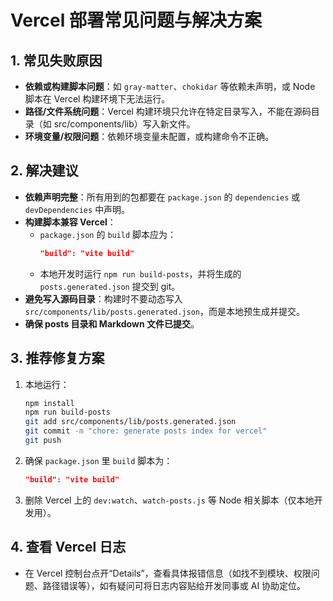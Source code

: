 # Vercel 部署常见问题与解决方案

## 1. 常见失败原因
- **依赖或构建脚本问题**：如 `gray-matter`、`chokidar` 等依赖未声明，或 Node 脚本在 Vercel 构建环境下无法运行。
- **路径/文件系统问题**：Vercel 构建环境只允许在特定目录写入，不能在源码目录（如 src/components/lib）写入新文件。
- **环境变量/权限问题**：依赖环境变量未配置，或构建命令不正确。

## 2. 解决建议
- **依赖声明完整**：所有用到的包都要在 `package.json` 的 `dependencies` 或 `devDependencies` 中声明。
- **构建脚本兼容 Vercel**：
  - `package.json` 的 `build` 脚本应为：
    ```json
    "build": "vite build"
    ```
  - 本地开发时运行 `npm run build-posts`，并将生成的 `posts.generated.json` 提交到 git。
- **避免写入源码目录**：构建时不要动态写入 `src/components/lib/posts.generated.json`，而是本地预生成并提交。
- **确保 posts 目录和 Markdown 文件已提交**。

## 3. 推荐修复方案
1. 本地运行：
   ```bash
   npm install
   npm run build-posts
   git add src/components/lib/posts.generated.json
   git commit -m "chore: generate posts index for vercel"
   git push
   ```
2. 确保 `package.json` 里 `build` 脚本为：
   ```json
   "build": "vite build"
   ```
3. 删除 Vercel 上的 `dev:watch`、`watch-posts.js` 等 Node 相关脚本（仅本地开发用）。

## 4. 查看 Vercel 日志
- 在 Vercel 控制台点开“Details”，查看具体报错信息（如找不到模块、权限问题、路径错误等），如有疑问可将日志内容贴给开发同事或 AI 协助定位。
